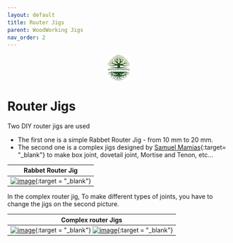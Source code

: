 ```yaml
---
layout: default
title: Router Jigs
parent: WoodWorking Jigs
nav_order: 2
---
```

<center>
<img src="../media/Lignarius.png" width="10%" height="10%" align="middle"/>
</center>

# Router Jigs

Two DIY router jigs are used
* The first one is a simple Rabbet Router Jig - from 10 mm to 20 mm. 
* The second one is a complex jigs designed by [Samuel Mamias](https://www.samuelmamias.com/){:target= "_blank"} 
   to make box joint, dovetail joint, Mortise and Tenon, etc... 

 

|                                                                 Rabbet Router Jig                                                                  |
|:--------------------------------------------------------------------------------------------------------------------------------------------------:|
| [<img alt="image" height="25%" src="/media/Router Jigs.jpg" width="25%"/>](https://garlatti.github.io/media/Router%20Jigs.jpg){:target = "_blank"} |
 
In the complex router jig, To make different types of joints, you have to change the jigs on the second picture. 

| Complex router Jigs                                                                                                                                                                                                                                                                                                |
|--------------------------------------------------------------------------------------------------------------------------------------------------------------------------------------------------------------------------------------------------------------------------------------------------------------------|
| [<img alt="image" height="20%" src="/media/Router Jigs_1.jpg.jpg" width="20%"/>](https://garlatti.github.io/media/Router%20Jigs_1.jpg){:target = "_blank"}  [<img alt="image" height="20%" src="/media/Router Jigs_2.jpg" width="20%"/>](https://garlatti.github.io/media/Router%20Jigs_2.jpg){:target = "_blank"} |

